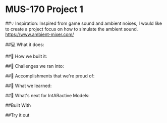 # MUS-170 Project 1

##💡 Inspiration:
Inspired from game sound and ambient noises, I would like to create a project focus on how to simulate the ambient sound. 
https://www.ambient-mixer.com/

##💻 What it does:

##🔨 How we built it:

##🧠 Challenges we ran into:

##🏅 Accomplishments that we're proud of:

##📖 What we learned:

##🚀 What's next for IntARactive Models:

##Built With

##Try it out
